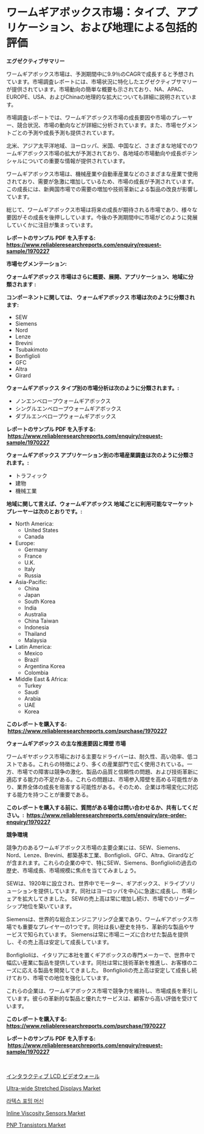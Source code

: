 <p><h1>ワームギアボックス市場：タイプ、アプリケーション、および地理による包括的評価</h1></p><p><strong>エグゼクティブサマリー</strong></p>
<p><p>ワームギアボックス市場は、予測期間中に9.9％のCAGRで成長すると予想されています。市場調査レポートには、市場状況に特化したエグゼクティブサマリーが提供されています。市場動向の簡単な概要も示されており、NA、APAC、EUROPE、USA、およびChinaの地理的な拡大についても詳細に説明されています。</p><p>市場調査レポートでは、ワームギアボックス市場の成長要因や市場のプレーヤー、競合状況、市場の動向などが詳細に分析されています。また、市場セグメントごとの予測や成長予測も提供されています。</p><p>北米、アジア太平洋地域、ヨーロッパ、米国、中国など、さまざまな地域でのワームギアボックス市場の拡大が予測されており、各地域の市場動向や成長ポテンシャルについての重要な情報が提供されています。</p><p>ワームギアボックス市場は、機械産業や自動車産業などのさまざまな産業で使用されており、需要が急激に増加しているため、市場の成長が予測されています。この成長には、新興国市場での需要の増加や技術革新による製品の改良が影響しています。</p><p>総じて、ワームギアボックス市場は将来の成長が期待される市場であり、様々な要因がその成長を後押ししています。今後の予測期間中に市場がどのように発展していくかに注目が集まっています。</p></p>
<p><strong>レポートのサンプル PDF を入手する: <a href="https://www.reliableresearchreports.com/enquiry/request-sample/1970227">https://www.reliableresearchreports.com/enquiry/request-sample/1970227</a></strong></p>
<p><strong>市場セグメンテーション:</strong></p>
<p><strong> ウォームギアボックス 市場はさらに概要、展開、アプリケーション、地域に分類されます :</strong></p>
<p><strong>コンポーネントに関しては、 ウォームギアボックス 市場は次のように分類されます: &nbsp;</strong></p>
<p><ul><li>SEW</li><li>Siemens</li><li>Nord</li><li>Lenze</li><li>Brevini</li><li>Tsubakimoto</li><li>Bonfiglioli</li><li>GFC</li><li>Altra</li><li>Girard</li></ul></p>
<p><strong> ウォームギアボックス タイプ別の市場分析は次のように分類されます。:</strong></p>
<p><ul><li>ノンエンベロープウォームギアボックス</li><li>シングルエンベロープウォームギアボックス</li><li>ダブルエンベロープウォームギアボックス</li></ul></p>
<p><strong>レポートのサンプル PDF を入手する: &nbsp;<a href="https://www.reliableresearchreports.com/enquiry/request-sample/1970227">https://www.reliableresearchreports.com/enquiry/request-sample/1970227</a></strong></p>
<p><strong> ウォームギアボックス アプリケーション別の市場産業調査は次のように分類されます。:</strong></p>
<p><ul><li>トラフィック</li><li>建物</li><li>機械工業</li></ul></p>
<p><strong>地域に関して言えば、ウォームギアボックス 地域ごとに利用可能なマーケットプレーヤーは次のとおりです。:</strong></p>
<p><ul>
    <li>
        North America:
        <ul>
            <li>United States</li>
            <li>Canada</li>
        </ul>
    </li>
    <li>
        Europe:
        <ul>
            <li>Germany</li>
            <li>France</li>
            <li>U.K.</li>
            <li>Italy</li>
            <li>Russia</li>
        </ul>
    </li>
    <li>
        Asia-Pacific:
        <ul>
            <li>China</li>
            <li>Japan</li>
            <li>South Korea</li>
            <li>India</li>
            <li>Australia</li>
            <li>China Taiwan</li>
            <li>Indonesia</li>
            <li>Thailand</li>
            <li>Malaysia</li>
        </ul>
    </li>
    <li>
        Latin America:
        <ul>
            <li>Mexico</li>
            <li>Brazil</li>
            <li>Argentina Korea</li>
            <li>Colombia</li>
        </ul>
    </li>
    <li>
        Middle East & Africa:
        <ul>
            <li>Turkey</li>
            <li>Saudi</li>
            <li>Arabia</li>
            <li>UAE</li>
            <li>Korea</li>
        </ul>
    </li>
    </ul></p>
<p><strong>このレポートを購入する: &nbsp;<a href="https://www.reliableresearchreports.com/purchase/1970227">https://www.reliableresearchreports.com/purchase/1970227</a></strong></p>
<p><strong>ウォームギアボックス の主な推進要因と障壁 市場</strong></p>
<p><p>ワームギヤボックス市場における主要なドライバーは、耐久性、高い効率、低コストである。これらの特徴により、多くの産業部門で広く使用されている。一方、市場での障害は競争の激化、製品の品質と信頼性の問題、および技術革新に適応する能力の不足がある。これらの問題は、市場参入障壁を高める可能性があり、業界全体の成長を阻害する可能性がある。そのため、企業は市場変化に対応する能力を持つことが重要である。</p></p>
<p><strong>このレポートを購入する前に、質問がある場合は問い合わせるか、共有してください。:&nbsp; <a href="https://www.reliableresearchreports.com/enquiry/pre-order-enquiry/1970227">https://www.reliableresearchreports.com/enquiry/pre-order-enquiry/1970227</a></strong></p>
<p><strong>競争環境</strong></p>
<p><p>競争力のあるワームギアボックス市場の主要企業には、SEW、Siemens、Nord、Lenze、Brevini、都築基本工業、Bonfiglioli、GFC、Altra、Girardなどが含まれます。これらの企業の中で、特にSEW、Siemens、Bonfiglioliの過去の歴史、市場成長、市場規模に焦点を当ててみましょう。</p><p>SEWは、1920年に設立され、世界中でモーター、ギアボックス、ドライブソリューションを提供しています。同社はヨーロッパを中心に急速に成長し、市場シェアを拡大してきました。 SEWの売上高は常に増加し続け、市場でのリーダーシップ地位を築いています。</p><p>Siemensは、世界的な総合エンジニアリング企業であり、ワームギアボックス市場でも重要なプレイヤーの1つです。同社は長い歴史を持ち、革新的な製品やサービスで知られています。 Siemensは常に市場ニーズに合わせた製品を提供し、その売上高は安定して成長しています。</p><p>Bonfiglioliは、イタリアに本社を置くギアボックスの専門メーカーで、世界中で幅広い産業に製品を提供しています。同社は常に技術革新を推進し、お客様のニーズに応える製品を開発してきました。 Bonfiglioliの売上高は安定して成長し続けており、市場での地位を強化しています。</p><p>これらの企業は、ワームギアボックス市場で競争力を維持し、市場成長を牽引しています。彼らの革新的な製品と優れたサービスは、顧客から高い評価を受けています。</p></p>
<p><strong>このレポートを購入する: &nbsp; <a href="https://www.reliableresearchreports.com/purchase/1970227">https://www.reliableresearchreports.com/purchase/1970227</a></strong></p>
<p><strong>レポートのサンプル PDF を入手する: &nbsp;<a href="https://www.reliableresearchreports.com/enquiry/request-sample/1970227">https://www.reliableresearchreports.com/enquiry/request-sample/1970227</a></strong><strong></strong></p>
<p>&nbsp;</p>
<p><p><a href="https://github.com/CloydAbbott2023/Market-Research-Report-List-1/blob/main/309473211272.md">インタラクティブ LCD ビデオウォール</a></p><p><a href="https://www.linkedin.com/pulse/ultra-wide-stretched-displays-market-research-report-forecasted-frxve?trackingId=6fy7sX88gJj3kXQD%2BoubJQ%3D%3D">Ultra-wide Stretched Displays Market</a></p><p><a href="https://github.com/JackieFauhey9089475/Market-Research-Report-List-1/blob/main/685527610210.md">라텍스 포밍 머신</a></p><p><a href="https://www.linkedin.com/pulse/inline-viscosity-sensors-market-growth-trends-covid-19-impact-hzvse?trackingId=K7cnR7wP9s6Mi%2FCv2qcjYA%3D%3D">Inline Viscosity Sensors Market</a></p><p><a href="https://github.com/nathandecarvalho/Market-Research-Report-List-2/blob/main/pnp-transistors-market.md">PNP Transistors Market</a></p></p>